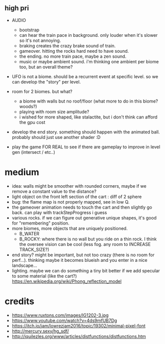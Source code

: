 ## high pri

- AUDIO
  - bootstrap
  - can hear the train pace in background. only louder when it's slower so it's not annoying.
  - braking creates the crazy brake sound of train.
  - gameover. hitting the rocks hard need to have sound.
  - the ending. no more train pace, maybe a zen sound.
  - music or maybe ambient sound. i'm thinking one ambient per biome too, but an overall theme?

- UFO is not a biome. should be a recurrent event at specific level. so we can develop the "story" per level.
- room for 2 biomes. but what?
  - a biome with walls but no roof/floor (what more to do in this biome? woods?)
  - playing with room size amplitude?
  - i wished for more shaped, like stalactite, but i don't think can afford the gpu cost
- develop the end story. something should happen with the animated ball. probably should just use another shader :D
- play the game FOR REAL to see if there are gameplay to improve in level gen (intersect / etc..)

# medium

- idea: walls might be smoother with rounded corners, maybe if we remove a constant value to the distance?
- light object on the front left section of the cart : diff of 2 sphere
- bug: the flame map is not properly mapped, see in low Q.
- the gameover animation needs to touch the cart and then slightly go back. can play with trackStepProgress i guess
- various rocks. if we can figure out generative unique shapes, it's good for "remembering" position.
- more biomes, more objects that are uniquely positioned.
  - B_WATER
  - B_ROCKY: where there is no wall but you ride on a thin rock. I think the oversee vision can be cool (less fog. any room to INCREASE TRACK_SIZE?)
- end story? might be important, but not too crazy (there is no room for perf...). thinking maybe it becomes blueish and you enter in a nice landscape...
- lighting. maybe we can do something a tiny bit better if we add specular to some material (like the cart?) https://en.wikipedia.org/wiki/Phong_reflection_model

# credits

- https://www.ruxtons.com/images/IG1202-3.jpg
- https://www.youtube.com/watch?v=4ds9mfUB7Dg
- https://itch.io/jam/lowrezjam2016/topic/19302/minimal-pixel-font
- http://mercury.sexy/hg_sdf/
- http://iquilezles.org/www/articles/distfunctions/distfunctions.htm

